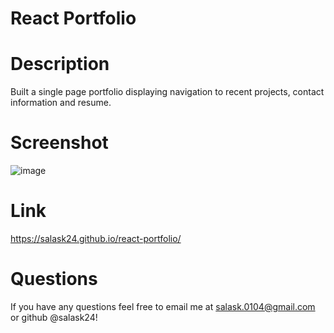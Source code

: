 # React Portfolio

# Description
Built a single page portfolio displaying navigation to recent projects, contact information and resume.

# Screenshot 
![image](/Users/salask/Documents/Portfolio/react-portfolio/src/images/lp.png)

# Link

https://salask24.github.io/react-portfolio/

# Questions

If you have any questions feel free to email me at salask.0104@gmail.com or github @salask24!